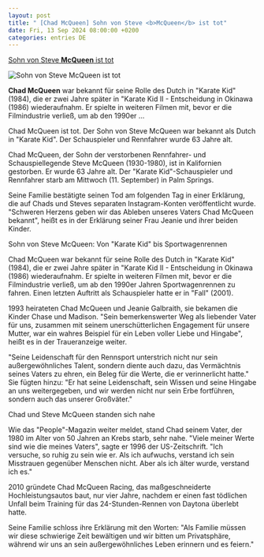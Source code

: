 ```yaml
---
layout: post
title: " [Chad McQueen] Sohn von Steve <b>McQueen</b> ist tot"
date: Fri, 13 Sep 2024 08:00:00 +0200
categories: entries DE
---
```

[Sohn von Steve <b>McQueen</b> ist tot](https://www.stern.de/lifestyle/leute/bekannt-aus--karate-kid---chad-mcqueen--sohn-von-steve-mcqueen-ist-tot-35060480.html)

![Sohn von Steve <b>McQueen</b> ist tot](https://image.stern.de/35060484/t/PO/v2/w1440/r1.7778/-/sohn-von-steve-mcqueen-ist-tot-karate-kid.jpg)

<b>Chad McQueen</b> war bekannt für seine Rolle des Dutch in "Karate Kid" (1984), die er zwei Jahre später in "Karate Kid II - Entscheidung in Okinawa (1986) wiederaufnahm. Er spielte in weiteren Filmen mit, bevor er die Filmindustrie verließ, um ab den 1990er ...

Chad McQueen ist tot. Der Sohn von Steve McQueen war bekannt als Dutch in "Karate Kid". Der Schauspieler und Rennfahrer wurde 63 Jahre alt.

Chad McQueen, der Sohn der verstorbenen Rennfahrer- und Schauspiellegende Steve McQueen (1930-1980), ist in Kalifornien gestorben. Er wurde 63 Jahre alt. Der "Karate Kid"-Schauspieler und Rennfahrer starb am Mittwoch (11. September) in Palm Springs.

Seine Familie bestätigte seinen Tod am folgenden Tag in einer Erklärung, die auf Chads und Steves separaten Instagram-Konten veröffentlicht wurde. "Schweren Herzens geben wir das Ableben unseres Vaters Chad McQueen bekannt", heißt es in der Erklärung seiner Frau Jeanie und ihrer beiden Kinder.

Sohn von Steve McQueen: Von "Karate Kid" bis Sportwagenrennen

Chad McQueen war bekannt für seine Rolle des Dutch in "Karate Kid" (1984), die er zwei Jahre später in "Karate Kid II - Entscheidung in Okinawa (1986) wiederaufnahm. Er spielte in weiteren Filmen mit, bevor er die Filmindustrie verließ, um ab den 1990er Jahren Sportwagenrennen zu fahren. Einen letzten Auftritt als Schauspieler hatte er in "Fall" (2001).

1993 heirateten Chad McQueen und Jeanie Galbraith, sie bekamen die Kinder Chase und Madison. "Sein bemerkenswerter Weg als liebender Vater für uns, zusammen mit seinem unerschütterlichen Engagement für unsere Mutter, war ein wahres Beispiel für ein Leben voller Liebe und Hingabe", heißt es in der Traueranzeige weiter.

"Seine Leidenschaft für den Rennsport unterstrich nicht nur sein außergewöhnliches Talent, sondern diente auch dazu, das Vermächtnis seines Vaters zu ehren, ein Beleg für die Werte, die er verinnerlicht hatte." Sie fügten hinzu: "Er hat seine Leidenschaft, sein Wissen und seine Hingabe an uns weitergegeben, und wir werden nicht nur sein Erbe fortführen, sondern auch das unserer Großväter."

Chad und Steve McQueen standen sich nahe

Wie das "People"-Magazin weiter meldet, stand Chad seinem Vater, der 1980 im Alter von 50 Jahren an Krebs starb, sehr nahe. "Viele meiner Werte sind wie die meines Vaters", sagte er 1996 der US-Zeitschrift. "Ich versuche, so ruhig zu sein wie er. Als ich aufwuchs, verstand ich sein Misstrauen gegenüber Menschen nicht. Aber als ich älter wurde, verstand ich es."

2010 gründete Chad McQueen Racing, das maßgeschneiderte Hochleistungsautos baut, nur vier Jahre, nachdem er einen fast tödlichen Unfall beim Training für das 24-Stunden-Rennen von Daytona überlebt hatte.

Seine Familie schloss ihre Erklärung mit den Worten: "Als Familie müssen wir diese schwierige Zeit bewältigen und wir bitten um Privatsphäre, während wir uns an sein außergewöhnliches Leben erinnern und es feiern."


